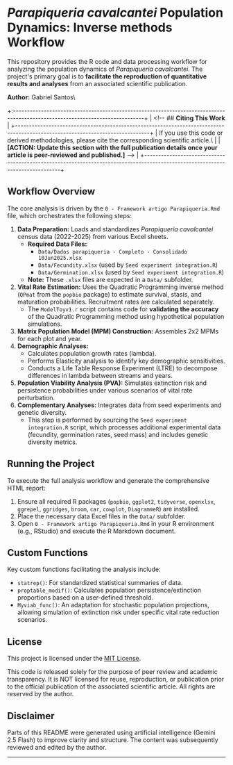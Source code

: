 # *Parapiqueria cavalcantei* Population Dynamics: Inverse methods Workflow

This repository provides the R code and data processing workflow for analyzing the population dynamics of *Parapiqueria cavalcantei*. The project's primary goal is to **facilitate the reproduction of quantitative results and analyses** from an associated scientific publication.

**Author:** Gabriel Santos\

+:-----------------------------------------------------------------------------------------------------------------------------+
| \<!-- \## **Citing This Work**                                                                                               |
+------------------------------------------------------------------------------------------------------------------------------+
| If you use this code or derived methodologies, please cite the corresponding scientific article.\                            |
| **\[ACTION: Update this section with the full publication details once your article is peer-reviewed and published.\]** --\> |
+------------------------------------------------------------------------------------------------------------------------------+

## Workflow Overview

The core analysis is driven by the `0 - Framework artigo Parapiqueria.Rmd` file, which orchestrates the following steps:

1.  **Data Preparation:** Loads and standardizes *Parapiqueria cavalcantei* census data (2022-2025) from various Excel sheets.
    -   **Required Data Files:**
        -   `Data/Dados parapiqueria - Completo - Consolidado 10Jun2025.xlsx`
        -   `Data/Fecundity.xlsx` (used by `Seed experiment integration.R`)
        -   `Data/Germination.xlsx` (used by `Seed experiment integration.R`)
    -   **Note:** These `.xlsx` files are expected in a `Data/` subfolder.
2.  **Vital Rate Estimation:** Uses the Quadratic Programming inverse method (`QPmat` from the `popbio` package) to estimate survival, stasis, and maturation probabilities. Recruitment rates are calculated separately.
    -   The `ModelToyv1.r` script contains code for **validating the accuracy** of the Quadratic Programming method using hypothetical population simulations.
3.  **Matrix Population Model (MPM) Construction:** Assembles 2x2 MPMs for each plot and year.
4.  **Demographic Analyses:**
    -   Calculates population growth rates (lambda).
    -   Performs Elasticity analysis to identify key demographic sensitivities.
    -   Conducts a Life Table Response Experiment (LTRE) to decompose differences in lambda between streams and years.
5.  **Population Viability Analysis (PVA):** Simulates extinction risk and persistence probabilities under various scenarios of vital rate perturbation.
6.  **Complementary Analyses:** Integrates data from seed experiments and genetic diversity.
    -   This step is performed by sourcing the `Seed experiment integration.R` script, which processes additional experimental data (fecundity, germination rates, seed mass) and includes genetic diversity metrics.

## Running the Project

To execute the full analysis workflow and generate the comprehensive HTML report:

1.  Ensure all required R packages (`popbio`, `ggplot2`, `tidyverse`, `openxlsx`, `ggrepel`, `ggridges`, `broom`, `car`, `cowplot`, `DiagrammeR`) are installed.
2.  Place the necessary data Excel files in the `Data/` subfolder.
3.  Open `0 - Framework artigo Parapiqueria.Rmd` in your R environment (e.g., RStudio) and execute the R Markdown document.

## Custom Functions

Key custom functions facilitating the analysis include:

-   `statrep()`: For standardized statistical summaries of data.
-   `proptable_modif()`: Calculates population persistence/extinction proportions based on a user-defined threshold.
-   `Myviab_func()`: An adaptation for stochastic population projections, allowing simulation of extinction risk under specific vital rate reduction scenarios.

## License

This project is licensed under the [MIT License](LICENSE).

This code is released solely for the purpose of peer review and academic transparency. It is NOT licensed for reuse, reproduction, or publication prior to the official publication of the associated scientific article. All rights are reserved by the author.

## Disclaimer

Parts of this README were generated using artificial intelligence (Gemini 2.5 Flash) to improve clarity and structure. The content was subsequently reviewed and edited by the author.

------------------------------------------------------------------------